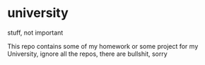 # university
stuff, not important

This repo contains some of my homework or some project for my University, ignore all the repos,
there are bullshit, sorry
